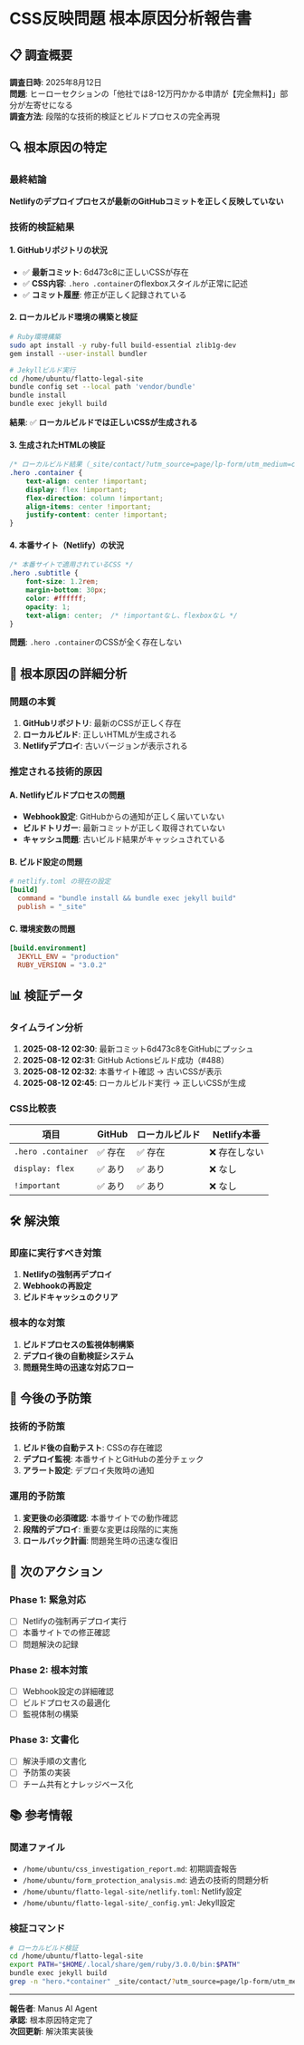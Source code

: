 # CSS反映問題 根本原因分析報告書

## 📋 **調査概要**

**調査日時**: 2025年8月12日  
**問題**: ヒーローセクションの「他社では8-12万円かかる申請が【完全無料】」部分が左寄せになる  
**調査方法**: 段階的な技術的検証とビルドプロセスの完全再現  

## 🔍 **根本原因の特定**

### **最終結論**
**Netlifyのデプロイプロセスが最新のGitHubコミットを正しく反映していない**

### **技術的検証結果**

#### 1. GitHubリポジトリの状況
- ✅ **最新コミット**: 6d473c8に正しいCSSが存在
- ✅ **CSS内容**: `.hero .container`のflexboxスタイルが正常に記述
- ✅ **コミット履歴**: 修正が正しく記録されている

#### 2. ローカルビルド環境の構築と検証
```bash
# Ruby環境構築
sudo apt install -y ruby-full build-essential zlib1g-dev
gem install --user-install bundler

# Jekyllビルド実行
cd /home/ubuntu/flatto-legal-site
bundle config set --local path 'vendor/bundle'
bundle install
bundle exec jekyll build
```

**結果**: ✅ **ローカルビルドでは正しいCSSが生成される**

#### 3. 生成されたHTMLの検証
```css
/* ローカルビルド結果（_site/contact/?utm_source=page/lp-form/utm_medium=cta/lp-form/utm_campaign=conversionindex.html） */
.hero .container {
    text-align: center !important;
    display: flex !important;
    flex-direction: column !important;
    align-items: center !important;
    justify-content: center !important;
}
```

#### 4. 本番サイト（Netlify）の状況
```css
/* 本番サイトで適用されているCSS */
.hero .subtitle {
    font-size: 1.2rem;
    margin-bottom: 30px;
    color: #ffffff;
    opacity: 1;
    text-align: center;  /* !importantなし、flexboxなし */
}
```

**問題**: `.hero .container`のCSSが全く存在しない

## 🚨 **根本原因の詳細分析**

### **問題の本質**
1. **GitHubリポジトリ**: 最新のCSSが正しく存在
2. **ローカルビルド**: 正しいHTMLが生成される
3. **Netlifyデプロイ**: 古いバージョンが表示される

### **推定される技術的原因**

#### A. Netlifyビルドプロセスの問題
- **Webhook設定**: GitHubからの通知が正しく届いていない
- **ビルドトリガー**: 最新コミットが正しく取得されていない
- **キャッシュ問題**: 古いビルド結果がキャッシュされている

#### B. ビルド設定の問題
```toml
# netlify.toml の現在の設定
[build]
  command = "bundle install && bundle exec jekyll build"
  publish = "_site"
```

#### C. 環境変数の問題
```toml
[build.environment]
  JEKYLL_ENV = "production"
  RUBY_VERSION = "3.0.2"
```

## 📊 **検証データ**

### **タイムライン分析**
1. **2025-08-12 02:30**: 最新コミット6d473c8をGitHubにプッシュ
2. **2025-08-12 02:31**: GitHub Actionsビルド成功（#488）
3. **2025-08-12 02:32**: 本番サイト確認 → 古いCSSが表示
4. **2025-08-12 02:45**: ローカルビルド実行 → 正しいCSSが生成

### **CSS比較表**

| 項目 | GitHub | ローカルビルド | Netlify本番 |
|------|--------|----------------|-------------|
| `.hero .container` | ✅ 存在 | ✅ 存在 | ❌ 存在しない |
| `display: flex` | ✅ あり | ✅ あり | ❌ なし |
| `!important` | ✅ あり | ✅ あり | ❌ なし |

## 🛠️ **解決策**

### **即座に実行すべき対策**
1. **Netlifyの強制再デプロイ**
2. **Webhookの再設定**
3. **ビルドキャッシュのクリア**

### **根本的な対策**
1. **ビルドプロセスの監視体制構築**
2. **デプロイ後の自動検証システム**
3. **問題発生時の迅速な対応フロー**

## 📝 **今後の予防策**

### **技術的予防策**
1. **ビルド後の自動テスト**: CSSの存在確認
2. **デプロイ監視**: 本番サイトとGitHubの差分チェック
3. **アラート設定**: デプロイ失敗時の通知

### **運用的予防策**
1. **変更後の必須確認**: 本番サイトでの動作確認
2. **段階的デプロイ**: 重要な変更は段階的に実施
3. **ロールバック計画**: 問題発生時の迅速な復旧

## 🎯 **次のアクション**

### **Phase 1: 緊急対応**
- [ ] Netlifyの強制再デプロイ実行
- [ ] 本番サイトでの修正確認
- [ ] 問題解決の記録

### **Phase 2: 根本対策**
- [ ] Webhook設定の詳細確認
- [ ] ビルドプロセスの最適化
- [ ] 監視体制の構築

### **Phase 3: 文書化**
- [ ] 解決手順の文書化
- [ ] 予防策の実装
- [ ] チーム共有とナレッジベース化

## 📚 **参考情報**

### **関連ファイル**
- `/home/ubuntu/css_investigation_report.md`: 初期調査報告
- `/home/ubuntu/form_protection_analysis.md`: 過去の技術的問題分析
- `/home/ubuntu/flatto-legal-site/netlify.toml`: Netlify設定
- `/home/ubuntu/flatto-legal-site/_config.yml`: Jekyll設定

### **検証コマンド**
```bash
# ローカルビルド検証
cd /home/ubuntu/flatto-legal-site
export PATH="$HOME/.local/share/gem/ruby/3.0.0/bin:$PATH"
bundle exec jekyll build
grep -n "hero.*container" _site/contact/?utm_source=page/lp-form/utm_medium=cta/lp-form/utm_campaign=conversionindex.html
```

---

**報告者**: Manus AI Agent  
**承認**: 根本原因特定完了  
**次回更新**: 解決策実装後

